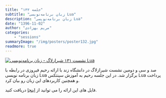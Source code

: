 ```yaml
---
title: "جلسه ۱۳۲"
subtitle: "زبان برنامه‌نویسی Lua"
description: "زبان برنامه‌نویسی Lua"
date: "1396-11-02"
author: "مریم بهزادی"
categories:
    - "sessions"
summaryImage: "/img/posters/poster132.jpg"
readmore: true
---
```

[![نشست ۱۳۱ شیرازلاگ - زبان برنامه‌نویسی Lua](/img/posters/poster132.jpg)](/img/posters/poster132.jpg)

صد و سی و دومین نشست شیرازلاگ در دانشگاه زند با ارائه رحیم فیروزی در رابطه با زبان برنامه نویسی Lua برگزار شد. 
در این جلسه رحیم به آموزش سینتکس Lua پرداخت و همچنین کاربردهای این زبان رو بیان کرد. 


فایل های این ارائه را می توانید از [اینجا](https://gitlab.com/shirazlug/resources/tree/master/presentations/session_132)
دریافت کنید.
